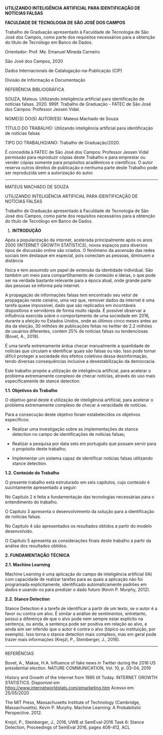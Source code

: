 
**UTILIZANDO INTELIGÊNCIA ARTIFICIAL PARA IDENTIFICAÇÃO DE NOTÍCIAS FALSAS**

  

**FACULDADE DE TECNOLOGIA DE SÃO JOSÉ DOS CAMPOS**

  

Trabalho de Graduação apresentado à Faculdade de Tecnologia de São José dos Campos, como parte dos requisitos necessários para a obtenção do título de Tecnólogo em Banco de Dados.

  

Orientador: Prof. Me. Emanuel Mineda Carneiro

São José dos Campos, 2020

Dados Internacionais de Catalogação-na-Publicação (CIP)

Divisão de Informação e Documentação

  

REFERÊNCIA BIBLIOGRÁFICA

  

SOUZA, Mateus. Utilizando inteligência artificial para identificação de notícias falsas. 2020. 999f. Trabalho de Graduação - FATEC de São José dos Campos: Professor Jessen Vidal.

  

NOME(S) DO(S) AUTOR(ES): Mateus Machado de Souza

TÍTULO DO TRABALHO: Utilizando inteligência artificial para identificação de notícias falsas

TIPO DO TRABALHO/ANO: Trabalho de Graduação/2020.

  

  

É concedida à FATEC de São José dos Campos: Professor Jessen Vidal permissão para reproduzir cópias deste Trabalho e para emprestar ou vender cópias somente para propósitos acadêmicos e científicos. O autor reserva outros direitos de publicação e nenhuma parte deste Trabalho pode ser reproduzida sem a autorização do autor.

  

_____________________________________

  

MATEUS MACHADO DE SOUZA

  

UTILIZANDO INTELIGÊNCIA ARTIFICIAL PARA IDENTIFICAÇÃO DE NOTÍCIAS FALSAS

  

Trabalho de Graduação apresentado à Faculdade de Tecnologia de São José dos Campos, como parte dos requisitos necessários para a obtenção do título de Tecnólogo em Banco de Dados.

  

1. **INTRODUÇÃO**

  


Após a popularização da internet, acelerada principalmente após os anos 2000 (INTERNET GROWTH STATISTICS), novos espaços para diversos tipos de discussão online são criados. O fenômeno da ascensão das redes sociais tem destaque em especial, pois conectam as pessoas, diminuem a distância

física e tem assumido um papel de extensão da identidade individual. São também um meio para compartilhamento de conteúdo e ideias, o que pode ser na verdade bastante relevante para a época atual, onde grande parte das pessoas se informa pela internet.

A propagação de informações falsas tem encontrado seu vetor de propagação neste cenário, uma vez que, remover dados da internet é uma tarefa quase impossível, dado que são replicados em incontáveis dispositivos e servidores de forma muito rápida. É possível observar a influência exercida sobre o comportamento de uma sociedade em 2016, durante a eleição no Estados Unidos, onde as últimos cinco meses antes ao dia da eleição, 30 milhões de publicações feitas no twitter de 2.2 milhões de usuários diferentes, contém 25% de notícias falsas ou tendenciosas (Bovet, A., 2019).

É uma tarefa extremamente árdua checar manualmente a quantidade de notícias que circulam e identificar quais são falsas ou não. Isso pode tornar difícil proteger a sociedade dos efeitos coletivos dessa desinformação, tendo diversas consequências inclusive a desestabilização da democracia.

  

Este trabalho propõe a utilização de inteligência artificial, para acelerar o problema extremamente complexo de checar notícias, através do uso mais especificamente de stance detection.

  

**1.1. Objetivos do Trabalho**

O objetivo geral deste é utilização de inteligência artificial, para acelerar o problema extremamente complexo de checar a veracidade de notícias.

Para a consecução deste objetivo foram estabelecidos os objetivos específicos:

-   Realizar uma investigação sobre as implementações de stance detection no campo de identificações de notícias falsas;
    
-   Realizar a pesquisa por data sets em português que possam servir para o propósito deste trabalho;
    
-   Implementar um sistema capaz de identificar notícias falsas utilizando stance detection.

  

**1.2. Conteúdo do Trabalho**

  


O presente trabalho está estruturado em seis capítulos, cujo conteúdo é sucintamente apresentado a seguir:

No Capítulo 2 é feita a fundamentação das tecnologias necessárias para o entendimento do trabalho.

O Capítulo 3 apresenta o desenvolvimento da solução para a identificação de notícias falsas.

No Capítulo 4 são apresentados os resultados obtidos a partir do modelo desenvolvido.

O Capítulo 5 apresenta as considerações finais deste trabalho a partir da análise dos resultados obtidos.

**2. FUNDAMENTAÇÃO TÉCNICA**

**2.1. Machine Learning**

Machine Learning é uma aplicação do campo de inteligência artificial (IA) com capacidade de realizar tarefas para as quais a aplicação não foi programada explicitamente, identificado automaticamente padrões em dados e usando-os para predizer o dado futuro (Kevin P. Murphy, 2012).

**2.2. Stance Detection**

Stance Detection é a tarefa de identificar a partir de um texto, se o autor é a favor ou contra um alvo. É similar a análise de sentimentos, entretanto, possui a diferença de que o alvo pode nem sempre estar explícito na sentença, ou ainda, a sentença pode ser positiva em relação ao alvo, e ainda sim ser inferido que o autor é contra o alvo (tópico ou instituição, por exemplo). Isso torna o stance detection mais complexo, mas em geral pode trazer mais informações (Krejzl, P., Steinberger, J., 2016).

------------------------

REFERÊNCIAS

  

Bovet, A., Makse, H.A. Influence of fake news in Twitter during the 2016 US presidential election.  NATURE COMMUNICATION, Vol. 10, p. 03-04, 2019

History and Growth of the Internet from 1995 till Today. INTERNET GROWTH STATISTICS. Disponível em https://www.internetworldstats.com/emarketing.htm Acesso em: 25/05/2020

The MIT Press, Massachusetts Institute of Technology (Cambridge, Massachusetts). Kevin P. Murphy. Machine Learning: A Probabilistic Perspective. 2012.

Krejzl, P., Steinberger, J., 2016, UWB at SemEval-2016 Task 6: Stance Detection, Proceedings of SemEval 2016, pages 408-412, ACL

